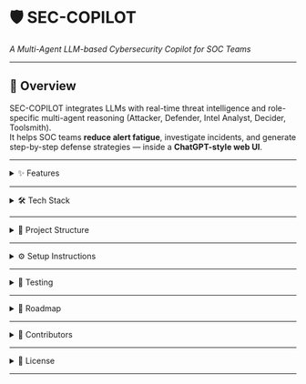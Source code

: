 # 🛡️ SEC-COPILOT  
*A Multi-Agent LLM-based Cybersecurity Copilot for SOC Teams*

---

## 📌 Overview
SEC-COPILOT integrates LLMs with real-time threat intelligence and role-specific multi-agent reasoning (Attacker, Defender, Intel Analyst, Decider, Toolsmith).  
It helps SOC teams **reduce alert fatigue**, investigate incidents, and generate step-by-step defense strategies — inside a **ChatGPT-style web UI**.

---

<details>
<summary>✨ Features</summary>

- 🔐 **JWT Authentication** (signup, login, logout)  
- 💬 **Chat Conversations** (saved in MongoDB, organized by folders/history)  
- 🧑‍🤝‍🧑 **Multi-Agent System**:
  - **Attacker** → simulates adversary behavior  
  - **Defender** → mitigations and response  
  - **Intel Analyst** → gathers context (Reddit, StackOverflow, APIs)  
  - **Toolsmith** → suggests tools/scripts  
  - **Decider** → final recommendations  
- 📑 **Trace Mode** → shows agent reasoning (step logs, tool calls)  
- 🎨 **Modern Web UI** → bubble chat, typing indicators, folders/history sidebar  
- 🗄️ **MongoDB Storage** → users, conversations, messages, traces  
- 🐳 **Dockerized Deployment** → run API + MongoDB + UI in one command  

</details>

---

<details>
<summary>🛠️ Tech Stack</summary>

- **Frontend**:  
  - HTML, CSS, Vanilla JS  
  - LocalStorage for session/token  
  - ChatGPT-like UI with folders & trace panel  

- **Backend**:  
  - FastAPI (Python 3.12)  
  - JWT Auth (python-jose, passlib/bcrypt)  
  - Orchestrator for multi-agent reasoning  

- **Database**:  
  - MongoDB (async with Motor driver)  

- **Deployment**:  
  - Docker + Docker Compose  
  - uv (dependency manager)  

</details>

---

<details>
<summary>📂 Project Structure</summary>

```bash
sec-copilot/
├── app/
│   ├── api/routers/       # FastAPI routers (auth, chat, data)
│   ├── orchestrator/      # Agents: planner, defender, attacker, etc.
│   ├── security/          # JWT, password hashing
│   ├── ui/web/            # Frontend (HTML, CSS, JS)
│   ├── db.py              # MongoDB connection + init_db
│   ├── main.py            # FastAPI entrypoint
│   └── models.py          # Data models (user, conversation, message, trace)
├── .env                   # Environment variables
├── requirements.txt       # Python dependencies (if not using uv)
├── docker-compose.yml     # Dev environment (API + Mongo)
└── README.md              # Documentation
````

</details>

---

<details>
<summary>⚙️ Setup Instructions</summary>

### 1. Clone & Install

```bash
git clone https://github.com/YOUR_USERNAME/sec-copilot.git
cd sec-copilot
uv sync   # or pip install -r requirements.txt
```

### 2. Configure Environment

Create a `.env` file in project root:

```ini
MONGODB_URI=mongodb://127.0.0.1:27017
MONGODB_DB=sec_copilot
JWT_SECRET=super_secret_key_here
JWT_ALGORITHM=HS256
JWT_EXPIRE_MINUTES=10080
```

### 3. Run with Docker

```bash
docker-compose up --build
```

### 4. Run API locally

```bash
uv run uvicorn app.main:app --reload --port 8000
```

Visit UI → [http://localhost:8000](http://localhost:8000)

</details>

---

<details>
<summary>🧪 Testing</summary>

* ✅ Unit tests for agents & policies
* ✅ API contract tests with FastAPI `TestClient`
* ✅ End-to-end: login → chat → save trace → reload conversation

Run:

```bash
pytest -v
```

</details>

---

<details>
<summary>🚀 Roadmap</summary>

* [x] JWT auth system
* [x] Multi-agent orchestration skeleton
* [x] MongoDB persistence for conversations
* [x] UI with folders/history + trace toggle
* [ ] Threat intel API connectors (Reddit, StackOverflow)
* [ ] Simulation mode (attacker vs defender "game")
* [ ] Cloud deployment (Kubernetes + Mongo replicaset)
* [ ] Role-based access control (admin vs analyst)

</details>

---

<details>
<summary>👥 Contributors</summary>

* **Vaishak Balachandra** — Project Lead (MS CS @ Purdue, AI/ML focus)
* *Add teammates/mentors here*

</details>

---

<details>
<summary>📜 License</summary>

This project is licensed under the MIT License — see [LICENSE](LICENSE) for details.

</details>

---